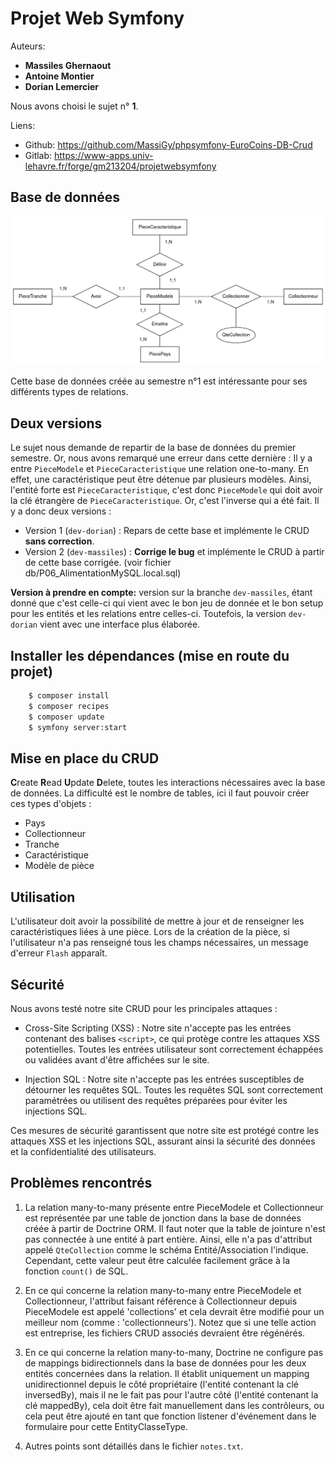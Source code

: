 # Projet Web Symfony

Auteurs:
- **Massiles Ghernaout**
- **Antoine Montier**
- **Dorian Lemercier**

Nous avons choisi le sujet n° **1**.

Liens:
- Github: https://github.com/MassiGy/phpsymfony-EuroCoins-DB-Crud
- Gitlab: https://www-apps.univ-lehavre.fr/forge/gm213204/projetwebsymfony


## Base de données

![Schema Relationnel de la Base de Données](BD.png)

Cette base de données créée au semestre n°1 est intéressante pour ses différents types de relations.

## Deux versions

Le sujet nous demande de repartir de la base de données du premier semestre. Or, nous avons remarqué une erreur dans cette dernière : Il y a entre `PieceModele` et `PieceCaracteristique` une relation one-to-many. En effet, une caractéristique peut être détenue par plusieurs modèles. Ainsi, l'entité forte est `PieceCaracteristique`, c'est donc `PieceModele` qui doit avoir la clé étrangère de `PieceCaracteristique`. Or, c'est l'inverse qui a été fait. Il y a donc deux versions :

- Version 1 (`dev-dorian`) : Repars de cette base et implémente le CRUD **sans correction**.
- Version 2 (`dev-massiles`) : **Corrige le bug** et implémente le CRUD à partir de cette base corrigée. (voir fichier db/P06_AlimentationMySQL.local.sql)

**Version à prendre en compte:** version sur la branche `dev-massiles`, étant donné que c'est celle-ci qui vient avec le bon jeu de donnée et le bon setup pour les entités et les relations entre celles-ci. Toutefois, la version `dev-dorian` vient avec une interface plus élaborée.


## Installer les dépendances (mise en route du projet)

```sh
    $ composer install 
    $ composer recipes
    $ composer update
    $ symfony server:start
```


## Mise en place du CRUD

**C**reate **R**ead **U**pdate **D**elete, toutes les interactions nécessaires avec la base de données. La difficulté est le nombre de tables, ici il faut pouvoir créer ces types d'objets :

- Pays
- Collectionneur
- Tranche
- Caractéristique
- Modèle de pièce

## Utilisation

L'utilisateur doit avoir la possibilité de mettre à jour et de renseigner les caractéristiques liées à une pièce. Lors de la création de la pièce, si l'utilisateur n'a pas renseigné tous les champs nécessaires, un message d'erreur `Flash` apparaît.

## Sécurité

Nous avons testé notre site CRUD pour les principales attaques :

- Cross-Site Scripting (XSS) : Notre site n'accepte pas les entrées contenant des balises `<script>`, ce qui protège contre les attaques XSS potentielles. Toutes les entrées utilisateur sont correctement échappées ou validées avant d'être affichées sur le site.

- Injection SQL : Notre site n'accepte pas les entrées susceptibles de détourner les requêtes SQL. Toutes les requêtes SQL sont correctement paramétrées ou utilisent des requêtes préparées pour éviter les injections SQL.

Ces mesures de sécurité garantissent que notre site est protégé contre les attaques XSS et les injections SQL, assurant ainsi la sécurité des données et la confidentialité des utilisateurs.

## Problèmes rencontrés

1. La relation many-to-many présente entre PieceModele et Collectionneur est représentée par une table de jonction dans la base de données créée à partir de Doctrine ORM. Il faut noter que la table de jointure n'est pas connectée à une entité à part entière. Ainsi, elle n'a pas d'attribut appelé `QteCollection` comme le schéma Entité/Association l'indique. Cependant, cette valeur peut être calculée facilement grâce à la fonction `count()` de SQL.

2. En ce qui concerne la relation many-to-many entre PieceModele et Collectionneur, l'attribut faisant référence à Collectionneur depuis PieceModele est appelé 'collections' et cela devrait être modifié pour un meilleur nom (comme : 'collectionneurs'). Notez que si une telle action est entreprise, les fichiers CRUD associés devraient être régénérés.

3. En ce qui concerne la relation many-to-many, Doctrine ne configure pas de mappings bidirectionnels dans la base de données pour les deux entités concernées dans la relation. Il établit uniquement un mapping unidirectionnel depuis le côté propriétaire (l'entité contenant la clé inversedBy), mais il ne le fait pas pour l'autre côté (l'entité contenant la clé mappedBy), cela doit être fait manuellement dans les contrôleurs, ou cela peut être ajouté en tant que fonction listener d'événement dans le formulaire pour cette EntityClasseType.

4. Autres points sont détaillés dans le fichier `notes.txt`.
